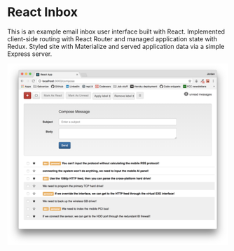 # React Inbox

This is an example email inbox user interface built with React. Implemented client-side routing with React Router and managed application state with Redux. Styled site with Materialize and served application data via a simple Express server.

![React Inbox screenshot](https://github.com/jdeam/react-inbox/blob/master/react-inbox_screenshot.png)	
